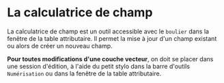 # La calculatrice de champ

La calculatrice de champ est un outil accessible avec le `boulier` dans la fenêtre de la table attributaire.
Il permet la mise à jour d'un champ existant ou alors de créer un nouveau champ.

**Pour toutes modifications d'une couche vecteur**, on doit se placer dans une session d'édition, à l'aide du petit stylo dans la barre d'outils `Numérisation` ou dans la fenêtre de la table attributaire.
